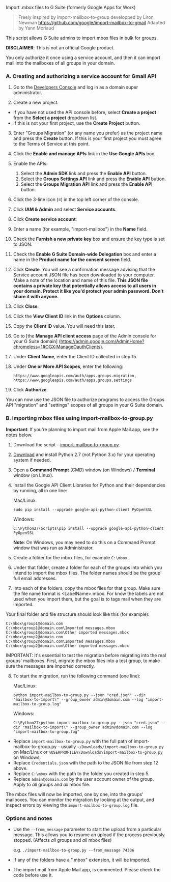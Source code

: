 
Import .mbox files to G Suite (formerly Google Apps for Work)

> Freely inspired by import-mailbox-to-group developped by Liron Newman
> https://github.com/google/import-mailbox-to-gmail
> Adapted by Yann Moriaud

This script allows G Suite admins to import mbox files in bulk for groups.

**DISCLAIMER**: This is not an official Google product.


You only authorize it once using a service account, and then it can import mail
into the mailboxes of all groups in your domain.

### A. Creating and authorizing a service account for Gmail API

1. Go to the [Developers Console](https://console.developers.google.com/project)
   and log in as a domain super administrator.

2. Create a new project.

 * If you have not used the API console before, select **Create a project** from
   the **Select a project** dropdown list.
 * If this is not your first project, use the **Create Project** button.

3. Enter "Groups Migration" (or any name you prefer) as the project name and press the
   **Create** button. If this is your first project you must agree to the Terms of
   Service at this point.

4. Click the **Enable and manage APIs** link in the **Use Google APIs** box. 

5. Enable the APIs: 
    1. Select the **Admin SDK** link and press the **Enable API** button.
    1. Select the **Groups Settings API** link and press the **Enable API** button.
    1. Select the **Groups Migration API** link and press the **Enable API** button.

6. Click the 3-line icon (**≡**) in the top left corner of the console.

7. Click **IAM & Admin** and select **Service accounts**.

8. Click **Create service account**.

9. Enter a name (for example, "import-mailbox") in the **Name** field.

10. Check the **Furnish a new private key** box and ensure the key type is set
    to JSON.

11. Check the **Enable G Suite Domain-wide Delegation** box and enter a name
    in the **Product name for the consent screen** field.

12. Click **Create**. You will see a confirmation message advising that the
    Service account JSON file has been downloaded to your computer. Make a note
    of the location and name of this file. **This JSON file contains a private
    key that potentially allows access to all users in your domain. Protect it
    like you'd protect your admin password. Don't share it with anyone.**

13. Click **Close**.

14. Click the **View Client ID** link in the **Options** column.

15. Copy the **Client ID** value. You will need this later.

16. Go to [the **Manage API client access** page of the Admin console for your
    G Suite domain]
    (https://admin.google.com/AdminHome?chromeless=1#OGX:ManageOauthClients).

17. Under **Client Name**, enter the Client ID collected in step 15.

18. Under **One or More API Scopes**, enter the following:
    ```
    https://www.googleapis.com/auth/apps.groups.migration,
    https://www.googleapis.com/auth/apps.groups.settings
    ```
19. Click **Authorize**.

You can now use the JSON file to authorize programs to access the Groups API
"migration" and "settings" scopes of all groups in your G Suite domain.

### B. Importing mbox files using import-mailbox-to-group.py

**Important**: If you're planning to import mail from Apple Mail.app, see the notes below.

1. Download the script - [import-mailbox-to-group.py]().

2. [Download](https://www.python.org/downloads/) and install Python 2.7 (not
   Python 3.x) for your operating system if needed.

3. Open a **Command Prompt** (CMD) window (on Windows) / **Terminal** window
   (on Linux).

4. Install the Google API Client Libraries for Python and their dependencies by
   running, all in one line:

   Mac/Linux:
   ```
   sudo pip install --upgrade google-api-python-client PyOpenSSL
   ```

   Windows:
   ```
   C:\Python27\Scripts\pip install --upgrade google-api-python-client PyOpenSSL
   ```

   **Note**: On Windows, you may need to do this on a Command Prompt window that
   was run as Administrator.

5. Create a folder for the mbox files, for example `C:\mbox`.

6. Under that folder, create a folder for each of the groups into which you
   intend to import the mbox files. The folder names should be the group' full
   email addresses.

7. Into each of the folders, copy the mbox files for that group. Make sure the
   file name format is &lt;LabelName&gt;.mbox. For know the labels are not used when you import them, but the goal is to tags mail when they are imported.

  Your final folder and file structure should look like this (for example):
  ```C:\mbox
  C:\mbox\group1@domain.com
  C:\mbox\group1@domain.com\Imported messages.mbox
  C:\mbox\group1@domain.com\Other imported messages.mbox
  C:\mbox\group2@domain.com
  C:\mbox\group2@domain.com\Imported messages.mbox
  C:\mbox\group2@domain.com\Other imported messages.mbox
  ```

  IMPORTANT: It's essential to test the migration before migrating into the real
  groups' mailboxes. First, migrate the mbox files into a test group, to make sure
  the messages are imported correctly.

8. To start the migration, run the following command (one line):

   Mac/Linux:
   ```
   python import-mailbox-to-group.py --json "cred.json" --dir "mailbox-to-import\" --group_owner admin@domain.com --log "import-mailbox-to-group.log"
   ```

   Windows:
   ```
   C:\Python27\python import-mailbox-to-group.py --json "cred.json" --dir "mailbox-to-import\" --group_owner admin@domain.com --log "import-mailbox-to-group.log"
   ```

  * Replace `import-mailbox-to-group.py` with the full path of import-mailbox-to-group.py -
    usually `~/Downloads/import-mailbox-to-group.py` on Mac/Linux or
    `%USERPROFILE%\Downloads\import-mailbox-to-group.py` on Windows.
  * Replace `Credentials.json` with the path to the JSON file from step 12
    above.
  * Replace `C:\mbox` with the path to the folder you created in step 5.
  * Replace `admin@domain.com` by the user account owner of the group. Apply to _all_ groups and _all_ mbox file.

The mbox files will now be imported, one by one, into the groups' mailboxes. You
can monitor the migration by looking at the output, and inspect errors by
viewing the `import-mailbox-to-group.log` file.

### Options and notes

* Use the `--from_message` parameter to start the upload from a particular message.
  This allows you to resume an upload if the process previously stopped. (Affects
  _all_ groups and _all_ mbox files)

  e.g. `./import-mailbox-to-group.py --from_message 74336`
* If any of the folders have a ".mbox" extension, it will be imported.
* The import mail from Apple Mail.app, is commented. Please check the code before use it.
